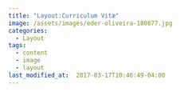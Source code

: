 ```yaml
---
title: "Layout:Curriculum Vitæ"
image: /assets/images/eder-oliveira-180877.jpg
categories:
  - Layout
tags:
  - content
  - image
  - layout
last_modified_at:  2017-03-17T10:46:49-04:00
---
```


